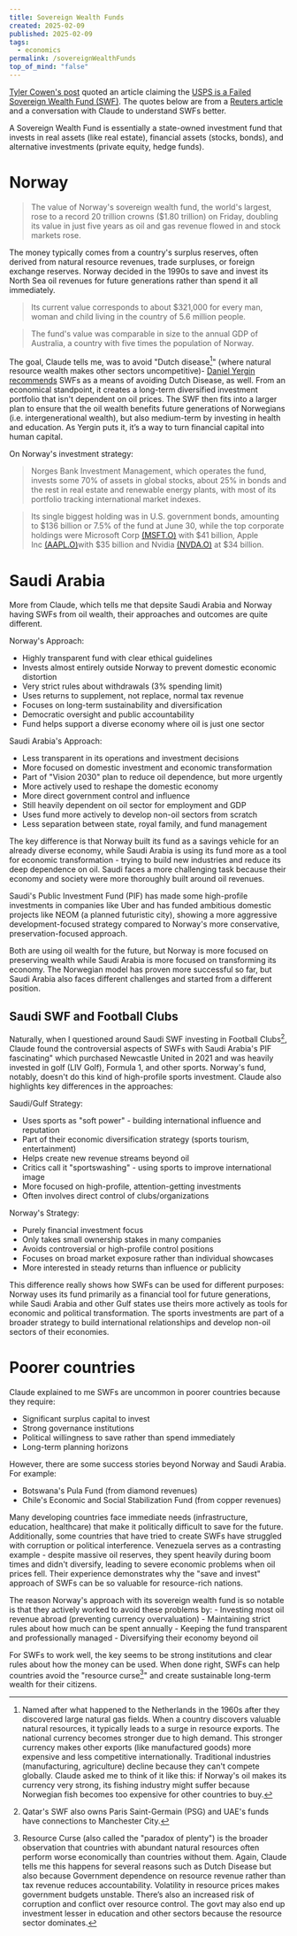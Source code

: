 ```yaml
---
title: Sovereign Wealth Funds
created: 2025-02-09
published: 2025-02-09
tags:
  - economics
permalink: /sovereignWealthFunds
top_of_mind: "false"
---
```

[Tyler Cowen's post](https://marginalrevolution.com/marginalrevolution/2025/02/usps-as-a-failed-sovereign-wealth-fund.html) quoted an article claiming the [USPS is a Failed Sovereign Wealth Fund (SWF)](https://gopostal.substack.com/p/usps-is-a-failed-sovereign-wealth). The quotes below are from a [Reuters article](https://www.reuters.com/business/finance/norway-wealth-fund-hits-record-20-trillion-crowns-2024-12-06/) and a conversation with Claude to understand SWFs better.

A Sovereign Wealth Fund is essentially a state-owned investment fund that invests in real assets (like real estate), financial assets (stocks, bonds), and alternative investments (private equity, hedge funds).
# Norway
> The value of Norway's sovereign wealth fund, the world's largest, rose to a record 20 trillion crowns ($1.80 trillion) on Friday, doubling its value in just five years as oil and gas revenue flowed in and stock markets rose.
>

The money typically comes from a country's surplus reserves, often derived from natural resource revenues, trade surpluses, or foreign exchange reserves. Norway decided in the 1990s to save and invest its North Sea oil revenues for future generations rather than spend it all immediately.
>  Its current value corresponds to about $321,000 for every man, woman and child living in the country of 5.6 million people.

> The fund's value was comparable in size to the annual GDP of Australia, a country with five times the population of Norway.

The goal, Claude tells me, was to avoid "Dutch disease[^1]" (where natural resource wealth makes other sectors uncompetitive)- [Daniel Yergin recommends](https://youtube.com/shorts/bQMQeRHUPYs?si=aqu7k3oX6qeX6itj) SWFs as a means of avoiding Dutch Disease, as well. From an economical standpoint, it creates a long-term diversified investment portfolio that isn't dependent on oil prices. The SWF then fits into a larger plan to ensure that the oil wealth benefits future generations of Norwegians (i.e. intergenerational wealth), but also medium-term by investing in health and education. As Yergin puts it, it’s a way to turn financial capital into human capital. 

On Norway's investment strategy:
>  Norges Bank Investment Management, which operates the fund, invests some 70% of assets in global stocks, about 25% in bonds and the rest in real estate and renewable energy plants, with most of its portfolio tracking international market indexes.

> Its single biggest holding was in U.S. government bonds, amounting to $136 billion or 7.5% of the fund at June 30, while the top corporate holdings were Microsoft Corp [(MSFT.O)](https://www.reuters.com/markets/companies/MSFT.O) with $41 billion, Apple Inc [(AAPL.O)](https://www.reuters.com/markets/companies/AAPL.O)with $35 billion and Nvidia [(NVDA.O)](https://www.reuters.com/markets/companies/NVDA.O) at $34 billion.

# Saudi Arabia

More from Claude, which tells me that depsite Saudi Arabia and Norway having SWFs from oil wealth, their approaches and outcomes are quite different.

Norway's Approach:
- Highly transparent fund with clear ethical guidelines
- Invests almost entirely outside Norway to prevent domestic economic distortion
- Very strict rules about withdrawals (3% spending limit)
- Uses returns to supplement, not replace, normal tax revenue
- Focuses on long-term sustainability and diversification
- Democratic oversight and public accountability
- Fund helps support a diverse economy where oil is just one sector

Saudi Arabia's Approach:
- Less transparent in its operations and investment decisions
- More focused on domestic investment and economic transformation
- Part of "Vision 2030" plan to reduce oil dependence, but more urgently
- More actively used to reshape the domestic economy
- More direct government control and influence
- Still heavily dependent on oil sector for employment and GDP
- Uses fund more actively to develop non-oil sectors from scratch
- Less separation between state, royal family, and fund management

The key difference is that Norway built its fund as a savings vehicle for an already diverse economy, while Saudi Arabia is using its fund more as a tool for economic transformation - trying to build new industries and reduce its deep dependence on oil. Saudi faces a more challenging task because their economy and society were more thoroughly built around oil revenues.

Saudi's Public Investment Fund (PIF) has made some high-profile investments in companies like Uber and has funded ambitious domestic projects like NEOM (a planned futuristic city), showing a more aggressive development-focused strategy compared to Norway's more conservative, preservation-focused approach.

Both are using oil wealth for the future, but Norway is more focused on preserving wealth while Saudi Arabia is more focused on transforming its economy. The Norwegian model has proven more successful so far, but Saudi Arabia also faces different challenges and started from a different position.​​​​​​​​​​​​​​​​
## Saudi SWF and Football Clubs
Naturally, when I questioned around Saudi SWF investing in Football Clubs[^3], Claude found the controversial aspects of SWFs with Saudi Arabia's PIF fascinating" which purchased Newcastle United in 2021 and was heavily invested in golf (LIV Golf), Formula 1, and other sports. Norway's fund, notably, doesn't do this kind of high-profile sports investment. Claude also highlights key differences in the approaches:

Saudi/Gulf Strategy:
- Uses sports as "soft power" - building international influence and reputation
- Part of their economic diversification strategy (sports tourism, entertainment)
- Helps create new revenue streams beyond oil
- Critics call it "sportswashing" - using sports to improve international image
- More focused on high-profile, attention-getting investments
- Often involves direct control of clubs/organizations

Norway's Strategy:
- Purely financial investment focus
- Only takes small ownership stakes in many companies
- Avoids controversial or high-profile control positions
- Focuses on broad market exposure rather than individual showcases
- More interested in steady returns than influence or publicity

This difference really shows how SWFs can be used for different purposes: Norway uses its fund primarily as a financial tool for future generations, while Saudi Arabia and other Gulf states use theirs more actively as tools for economic and political transformation. The sports investments are part of a broader strategy to build international relationships and develop non-oil sectors of their economies.​​​​​​​​​​​​​​​​
# Poorer countries
Claude explained to me SWFs are uncommon in poorer countries because they require:
- Significant surplus capital to invest
- Strong governance institutions
- Political willingness to save rather than spend immediately
- Long-term planning horizons

However, there are some success stories beyond Norway and Saudi Arabia. For example:
- Botswana's Pula Fund (from diamond revenues)
- Chile's Economic and Social Stabilization Fund (from copper revenues)

Many developing countries face immediate needs (infrastructure, education, healthcare) that make it politically difficult to save for the future. Additionally, some countries that have tried to create SWFs have struggled with corruption or political interference. Venezuela serves as a contrasting example - despite massive oil reserves, they spent heavily during boom times and didn't diversify, leading to severe economic problems when oil prices fell. Their experience demonstrates why the "save and invest" approach of SWFs can be so valuable for resource-rich nations.​​​​​​​​​​​​​​​​

The reason Norway's approach with its sovereign wealth fund is so notable is that they actively worked to avoid these problems by:
	- Investing most oil revenue abroad (preventing currency overvaluation)
	- Maintaining strict rules about how much can be spent annually
	- Keeping the fund transparent and professionally managed
	- Diversifying their economy beyond oil

For SWFs to work well, the key seems to be strong institutions and clear rules about how the money can be used. When done right, SWFs can help countries avoid the "resource curse[^2]" and create sustainable long-term wealth for their citizens.​​​​​​​​​​​​​​​​

[^1]: Named after what happened to the Netherlands in the 1960s after they discovered large natural gas fields. When a country discovers valuable natural resources, it typically leads to a surge in resource exports. The national currency becomes stronger due to high demand. This stronger currency makes other exports (like manufactured goods) more expensive and less competitive internationally. Traditional industries (manufacturing, agriculture) decline because they can't compete globally. Claude asked me to think of it like this: if Norway's oil makes its currency very strong, its fishing industry might suffer because Norwegian fish becomes too expensive for other countries to buy.

[^2]: Resource Curse (also called the "paradox of plenty") is the broader observation that countries with abundant natural resources often perform worse economically than countries without them. Again, Claude tells me this happens for several reasons such as Dutch Disease but also because Government dependence on resource revenue rather than tax revenue reduces accountability. Volatility in resource prices makes government budgets unstable. There’s also an increased risk of corruption and conflict over resource control. The govt may also end up  investment lesser in education and other sectors because the resource sector dominates.

[^3]: Qatar's SWF also owns Paris Saint-Germain (PSG) and UAE's funds have connections to Manchester City.
